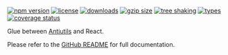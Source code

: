 <!-- README for NPM; the one for GitHub is in .github directory. -->

<!-- The first 3 badges below are just to make NPM's scoring algorithm happy. -->

[![npm version](https://img.shields.io/npm/v/antiutils-react.svg?style=flat&color=brightgreen)](https://www.npmjs.com/package/antiutils-react)
[![license](https://img.shields.io/npm/l/antiutils-react.svg?color=brightgreen)](https://www.npmjs.com/package/antiutils-react)
[![downloads](https://img.shields.io/npm/dt/antiutils-react.svg?color=brightgreen)](https://www.npmjs.com/package/antiutils-react)
[![gzip size](https://badgen.net/bundlephobia/minzip/antiutils-react?color=green)](https://bundlephobia.com/result?p=antiutils-react)
[![tree shaking](https://badgen.net/bundlephobia/tree-shaking/antiutils-react)](https://bundlephobia.com/result?p=antiutils-react)
[![types](https://img.shields.io/npm/types/antiutils-react?color=brightgreen)](https://www.npmjs.com/package/antiutils-react)
[![coverage status](https://coveralls.io/repos/github/ivan7237d/antiutils-react/badge.svg?branch=master)](https://coveralls.io/github/ivan7237d/antiutils-react?branch=master)

Glue between [Antiutils](https://github.com/ivan7237d/antiutils) and React.

Please refer to the [GitHub README](https://github.com/ivan7237d/antiutils-react#readme) for full documentation.
